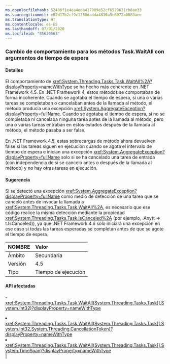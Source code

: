 ```yaml
---
ms.openlocfilehash: 52406f1e4ea4eda417909e52cf6529631cb0ae33
ms.sourcegitcommit: e02d17b2cf9c1258dadda4810a5e6072a0089aee
ms.translationtype: HT
ms.contentlocale: es-ES
ms.lasthandoff: 07/01/2020
ms.locfileid: "85620563"
---
```

### <a name="change-in-behavior-for-taskwaitall-methods-with-time-out-arguments"></a>Cambio de comportamiento para los métodos Task.WaitAll con argumentos de tiempo de espera

#### <a name="details"></a>Detalles

El comportamiento de <xref:System.Threading.Tasks.Task.WaitAll%2A?displayProperty=nameWithType> se ha hecho más coherente en .NET Framework 4.5. En .NET Framework 4, estos métodos se comportaban de forma incoherente. Cuando se agotaba el tiempo de espera, si una o varias tareas se completaban o cancelaban antes de la llamada al método, el método producía una excepción <xref:System.AggregateException?displayProperty=fullName>. Cuando se agotaba el tiempo de espera, si no se completaba ni cancelaba ninguna tarea antes de la llamada al método, pero una o varias tareas entraban en estos estados después de la llamada al método, el método pasaba a ser false.<br/><br/>En .NET Framework 4.5, estas sobrecargas de método ahora devuelven false si las tareas siguen en ejecución cuando se agota el intervalo de tiempo de espera e inician una excepción <xref:System.AggregateException?displayProperty=fullName> solo si se ha cancelado una tarea de entrada (con independencia de si se canceló antes o después de la llamada al método) y no hay otras tareas en ejecución.

#### <a name="suggestion"></a>Sugerencia

Si se detectó una excepción <xref:System.AggregateException?displayProperty=fullName> como medio de detección de una tarea que se canceló antes de invocar la llamada a <xref:System.Threading.Tasks.Task.WaitAll%2A>, es necesario que ese código realice la misma detección mediante la propiedad <xref:System.Threading.Tasks.Task.IsCanceled%2A> (por ejemplo, .Any(t =&gt; t.IsCanceled)), ya que .NET Framework 4.6 solo iniciará una excepción en ese caso si todas las tareas esperadas se completan antes de que se agote el tiempo de espera.

| NOMBRE    | Valor       |
|:--------|:------------|
| Ámbito   |Secundaria|
|Versión|4.5|
|Tipo|Tiempo de ejecución

#### <a name="affected-apis"></a>API afectadas

-<xref:System.Threading.Tasks.Task.WaitAll(System.Threading.Tasks.Task[],System.Int32)?displayProperty=nameWithType></li><li><xref:System.Threading.Tasks.Task.WaitAll(System.Threading.Tasks.Task[],System.Int32,System.Threading.CancellationToken)?displayProperty=nameWithType></li><li><xref:System.Threading.Tasks.Task.WaitAll(System.Threading.Tasks.Task[],System.TimeSpan)?displayProperty=nameWithType></li></ul>|
